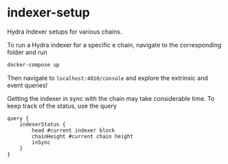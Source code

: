 # indexer-setup

Hydra Indexer setups for various chains.

To run a Hydra indexer for a specific e chain, navigate to the corresponding folder and run 

```sh
docker-compose up
```

Then navigate to `localhost:4010/console` and explore the extrinsic and event queries!  

Getting the indexer in sync with the chain may take considerable time. To keep track of the status, use the query

```gql
query {
    indexerStatus {
        head #current indexer block
        chainHeight #current chain height
        inSync
    }
}
```